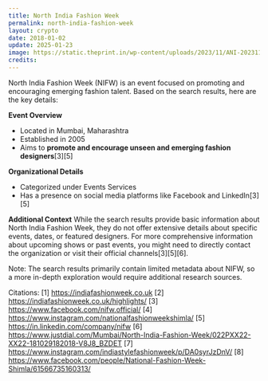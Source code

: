 ```yaml
---
title: North India Fashion Week
permalink: north-india-fashion-week
layout: crypto
date: 2018-01-02
update: 2025-01-23
image: https://static.theprint.in/wp-content/uploads/2023/11/ANI-20231122082142.jpg
credits:
---
```


North India Fashion Week (NIFW) is an event focused on promoting and encouraging emerging fashion talent. Based on the search results, here are the key details:

**Event Overview**
- Located in Mumbai, Maharashtra
- Established in 2005
- Aims to **promote and encourage unseen and emerging fashion designers**[3][5]

**Organizational Details**
- Categorized under Events Services
- Has a presence on social media platforms like Facebook and LinkedIn[3][5]

**Additional Context**
While the search results provide basic information about North India Fashion Week, they do not offer extensive details about specific events, dates, or featured designers. For more comprehensive information about upcoming shows or past events, you might need to directly contact the organization or visit their official channels[3][5][6].

Note: The search results primarily contain limited metadata about NIFW, so a more in-depth exploration would require additional research sources.

Citations:
[1] https://indiafashionweek.co.uk
[2] https://indiafashionweek.co.uk/highlights/
[3] https://www.facebook.com/nifw.official/
[4] https://www.instagram.com/nationalfashionweekshimla/
[5] https://in.linkedin.com/company/nifw
[6] https://www.justdial.com/Mumbai/North-India-Fashion-Week/022PXX22-XX22-181029182018-V8J8_BZDET
[7] https://www.instagram.com/indiastylefashionweek/p/DA0syrJzDnV/
[8] https://www.facebook.com/people/National-Fashion-Week-Shimla/61566735160313/
